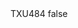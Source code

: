 <?xml version="1.0" encoding="UTF-8"?>
<CustomMetadata xmlns="http://soap.sforce.com/2006/04/metadata">
    <label>TXU484</label>
    <protected>false</protected>
</CustomMetadata>
